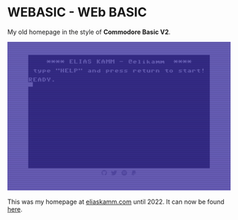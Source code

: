 # WEBASIC - WEb BASIC

My old homepage in the style of **Commodore Basic V2**.

![Preview](preview.png)

This was my homepage at [eliaskamm.com](https://eliaskamm.com/) until 2022. It can now be found [here](https://elikamm.github.io/webasic/).
